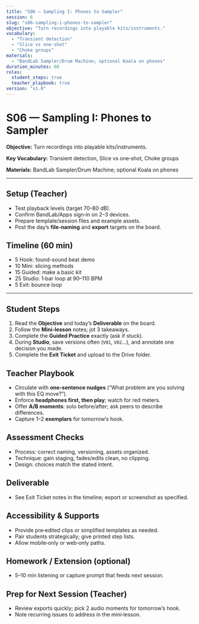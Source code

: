 ```yaml
---
title: "S06 — Sampling I: Phones to Sampler"
session: 6
slug: "s06-sampling-i-phones-to-sampler"
objective: "Turn recordings into playable kits/instruments."
vocabulary:
  - "Transient detection"
  - "Slice vs one‑shot"
  - "Choke groups"
materials:
  - "BandLab Sampler/Drum Machine; optional Koala on phones"
duration_minutes: 60
roles:
  student_steps: true
  teacher_playbook: true
version: "v1.0"
---
```


# S06 — Sampling I: Phones to Sampler

**Objective:** Turn recordings into playable kits/instruments.

**Key Vocabulary:** Transient detection, Slice vs one‑shot, Choke groups  

**Materials:** BandLab Sampler/Drum Machine; optional Koala on phones

---

## Setup (Teacher)
- Test playback levels (target 70–80 dB).  
- Confirm BandLab/Apps sign‑in on 2–3 devices.  
- Prepare template/session files and example assets.  
- Post the day’s **file‑naming** and **export** targets on the board.

## Timeline (60 min)
- 5 Hook: found-sound beat demo
- 10 Mini: slicing methods
- 15 Guided: make a basic kit
- 25 Studio: 1‑bar loop at 90–110 BPM
- 5 Exit: bounce loop

---

## Student Steps
1. Read the **Objective** and today’s **Deliverable** on the board.
2. Follow the **Mini‑lesson** notes; jot 3 takeaways.
3. Complete the **Guided Practice** exactly (ask if stuck).
4. During **Studio**, save versions often (`V01`, `V02`…), and annotate one decision you made.
5. Complete the **Exit Ticket** and upload to the Drive folder.

## Teacher Playbook
- Circulate with **one-sentence nudges** (“What problem are you solving with this EQ move?”).
- Enforce **headphones first, then play**; watch for red meters.
- Offer **A/B moments**: solo before/after; ask peers to describe differences.
- Capture 1–2 **exemplars** for tomorrow’s hook.

## Assessment Checks
- Process: correct naming, versioning, assets organized.
- Technique: gain staging, fades/edits clean, no clipping.
- Design: choices match the stated intent.

## Deliverable
- See Exit Ticket notes in the timeline; export or screenshot as specified.

## Accessibility & Supports
- Provide pre‑edited clips or simplified templates as needed.
- Pair students strategically; give printed step lists.
- Allow mobile‑only or web‑only paths.

## Homework / Extension (optional)
- 5–10 min listening or capture prompt that feeds next session.

## Prep for Next Session (Teacher)
- Review exports quickly; pick 2 audio moments for tomorrow’s hook.
- Note recurring issues to address in the mini‑lesson.
